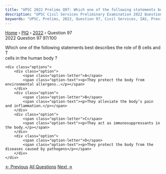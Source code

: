 ```yaml
---
title: "UPSC 2022 Prelims Q97: Which one of the following statements best describes the rol..."
description: "UPSC Civil Services Preliminary Examination 2022 Question 97 with options and answer"
keywords: "UPSC, Prelims, 2022, Question 97, Civil Services, IAS, Previous Year Questions"
---
```


<nav class="breadcrumb">
    <a href="../../">Home</a>
    <span>›</span>
    <a href="../">PIQ</a>
    <span>›</span>
    <a href="./">2022</a>
    <span>›</span>
    <span>Question 97</span>
</nav>

<div class="question-header">
    <div class="question-meta">
        <span class="year-badge">2022</span>
        <span class="question-number">Question 97</span>
        <span class="progress">97/100</span>
    </div>
    <div class="progress-bar">
        <div class="progress-fill" style="width: 97.0%"></div>
    </div>
</div>

<div class="question-content">
    <div class="question-text">
        <p>Which one of the following statements best describes the role of B cells and T<br />
cells in the human body ?</p>
    </div>
    
    <div class="options">
        <div class="option">
            <span class="option-letter">A</span>
            <span class="option-text"><p>They protect the body from environmental allergens..</p></span>
        </div>
        <div class="option">
            <span class="option-letter">B</span>
            <span class="option-text"><p>They alleviate the body’s pain and inflammation.</p></span>
        </div>
        <div class="option">
            <span class="option-letter">C</span>
            <span class="option-text"><p>They act as immunosuppressants in the body.</p></span>
        </div>
        <div class="option">
            <span class="option-letter">D</span>
            <span class="option-text"><p>They protect the body from the diseases caused by pathogens</p></span>
        </div>
    </div>
</div>

<div class="question-nav">
    <a href="../q096-the-prime-minister-recently-inaugurated-the-new-ci/" class="nav-btn prev">← Previous</a>
    <a href="../" class="nav-btn center">All Questions</a>
    <a href="../q098-consider-the-following-statements-1-other-than-tho/" class="nav-btn next">Next →</a>
</div>
